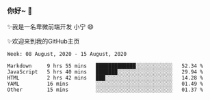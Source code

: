 ### 你好~  👋

✨我是一名卑微前端开发 小宁 😄

✨欢迎来到我的GitHub主页
<!--
**7148505/7148505** is a ✨ _special_ ✨ repository because its `README.md` (this file) appears on your GitHub profile.

Here are some ideas to get you started:

- 🔭 I’m currently working on ...
- 🌱 I’m currently learning ...
- 👯 I’m looking to collaborate on ...
- 🤔 I’m looking for help with ...
- 💬 Ask me about ...
- 📫 How to reach me: ...
- 😄 Pronouns: ...
- ⚡ Fun fact: ...
-->

<!--START_SECTION:waka-->
```text
Week: 08 August, 2020 - 15 August, 2020

Markdown     9 hrs 55 mins   █████████████░░░░░░░░░░░░   52.34 % 
JavaScript   5 hrs 40 mins   ███████░░░░░░░░░░░░░░░░░░   29.94 % 
HTML         2 hrs 42 mins   ███░░░░░░░░░░░░░░░░░░░░░░   14.28 % 
YAML         16 mins         ░░░░░░░░░░░░░░░░░░░░░░░░░   01.49 % 
Other        15 mins         ░░░░░░░░░░░░░░░░░░░░░░░░░   01.37 %
```
<!--END_SECTION:waka-->